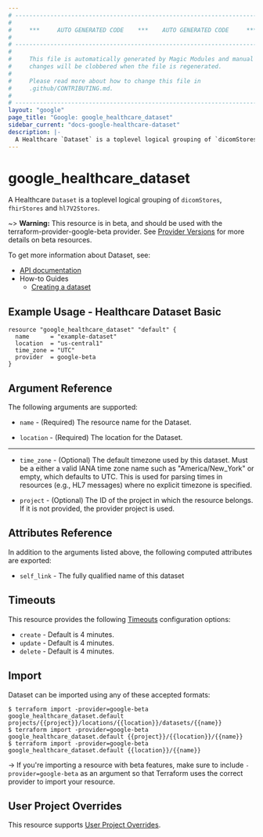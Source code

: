 ```yaml
---
# ----------------------------------------------------------------------------
#
#     ***     AUTO GENERATED CODE    ***    AUTO GENERATED CODE     ***
#
# ----------------------------------------------------------------------------
#
#     This file is automatically generated by Magic Modules and manual
#     changes will be clobbered when the file is regenerated.
#
#     Please read more about how to change this file in
#     .github/CONTRIBUTING.md.
#
# ----------------------------------------------------------------------------
layout: "google"
page_title: "Google: google_healthcare_dataset"
sidebar_current: "docs-google-healthcare-dataset"
description: |-
  A Healthcare `Dataset` is a toplevel logical grouping of `dicomStores`, `fhirStores` and `hl7V2Stores`.
---
```


# google\_healthcare\_dataset

A Healthcare `Dataset` is a toplevel logical grouping of `dicomStores`, `fhirStores` and `hl7V2Stores`.

~> **Warning:** This resource is in beta, and should be used with the terraform-provider-google-beta provider.
See [Provider Versions](https://terraform.io/docs/providers/google/provider_versions.html) for more details on beta resources.

To get more information about Dataset, see:

* [API documentation](https://cloud.google.com/healthcare/docs/reference/rest/v1beta1/projects.locations.datasets)
* How-to Guides
    * [Creating a dataset](https://cloud.google.com/healthcare/docs/how-tos/datasets)

## Example Usage - Healthcare Dataset Basic


```hcl
resource "google_healthcare_dataset" "default" {
  name      = "example-dataset"
  location  = "us-central1"
  time_zone = "UTC"
  provider  = google-beta
}
```

## Argument Reference

The following arguments are supported:


* `name` -
  (Required)
  The resource name for the Dataset.

* `location` -
  (Required)
  The location for the Dataset.


- - -


* `time_zone` -
  (Optional)
  The default timezone used by this dataset. Must be a either a valid IANA time zone name such as
  "America/New_York" or empty, which defaults to UTC. This is used for parsing times in resources
  (e.g., HL7 messages) where no explicit timezone is specified.

* `project` - (Optional) The ID of the project in which the resource belongs.
    If it is not provided, the provider project is used.


## Attributes Reference

In addition to the arguments listed above, the following computed attributes are exported:


* `self_link` -
  The fully qualified name of this dataset


## Timeouts

This resource provides the following
[Timeouts](/docs/configuration/resources.html#timeouts) configuration options:

- `create` - Default is 4 minutes.
- `update` - Default is 4 minutes.
- `delete` - Default is 4 minutes.

## Import

Dataset can be imported using any of these accepted formats:

```
$ terraform import -provider=google-beta google_healthcare_dataset.default projects/{{project}}/locations/{{location}}/datasets/{{name}}
$ terraform import -provider=google-beta google_healthcare_dataset.default {{project}}/{{location}}/{{name}}
$ terraform import -provider=google-beta google_healthcare_dataset.default {{location}}/{{name}}
```

-> If you're importing a resource with beta features, make sure to include `-provider=google-beta`
as an argument so that Terraform uses the correct provider to import your resource.

## User Project Overrides

This resource supports [User Project Overrides](https://www.terraform.io/docs/providers/google/provider_reference.html#user_project_override).
